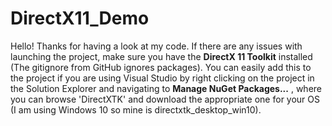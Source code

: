# DirectX11_Demo

Hello!
Thanks for having a look at my code.
If there are any issues with launching the project, make sure you have the **DirectX 11 Toolkit** installed (The gitignore from GitHub ignores packages). You can easily add this to the project if you are using Visual Studio by right clicking on the project in the Solution Explorer and navigating to **Manage NuGet Packages...** , where you can browse 'DirectXTK' and download the appropriate one for your OS (I am using Windows 10 so mine is directxtk_desktop_win10).

